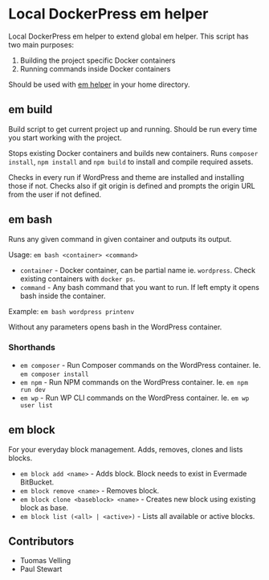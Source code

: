 # Local DockerPress em helper 

Local DockerPress em helper to extend global em helper. This script has two main purposes:

1. Building the project specific Docker containers
2. Running commands inside Docker containers

Should be used with [em helper](https://bitbucket.org/evermade/em-helper/) in your home directory.

## em build

Build script to get current project up and running. Should be run every time you start working with the project. 

Stops existing Docker containers and builds new containers. Runs `composer install`, `npm install` and `npm build` to install and compile required assets. 

Checks in every run if WordPress and theme are installed and installing those if not. Checks also if git origin is defined and prompts the origin URL from the user if not defined.

## em bash

Runs any given command in given container and outputs its output. 

Usage: `em bash <container> <command>`

- `container` - Docker container, can be partial name ie. `wordpress`. Check existing containers with `docker ps`.
- `command` - Any bash command that you want to run. If left empty it opens bash inside the container.

Example: `em bash wordpress printenv`

Without any parameters opens bash in the WordPress container.

### Shorthands

- `em composer` - Run Composer commands on the WordPress container. Ie. `em composer install`
- `em npm` - Run NPM commands on the WordPress container. Ie. `em npm run dev`
- `em wp` - Run WP CLI commands on the WordPress container. Ie. `em wp user list`

## em block

For your everyday block management. Adds, removes, clones and lists blocks.

- `em block add <name>` - Adds block. Block needs to exist in Evermade BitBucket.
- `em block remove <name>` - Removes block.
- `em block clone <baseblock> <name>` - Creates new block using existing block as base.
- `em block list (<all> | <active>)` - Lists all available or active blocks.

## Contributors ###

- Tuomas Velling
- Paul Stewart